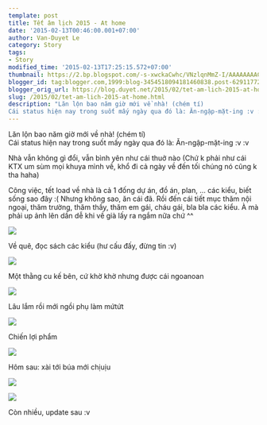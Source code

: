 ```yaml
---
template: post
title: Tết âm lịch 2015 - At home
date: '2015-02-13T00:46:00.001+07:00'
author: Van-Duyet Le
category: Story
tags:
- Story
modified_time: '2015-02-13T17:25:15.572+07:00'
thumbnail: https://2.bp.blogspot.com/-s-xwckaCwhc/VNzlqnMmZ-I/AAAAAAAACDY/Vw6cLAyQ5v0/s1600/IMG_20150210_110610.jpg
blogger_id: tag:blogger.com,1999:blog-3454518094181460838.post-6291177285530797324
blogger_orig_url: https://blog.duyet.net/2015/02/tet-am-lich-2015-at-home.html
slug: /2015/02/tet-am-lich-2015-at-home.html
description: "Lăn lộn bao năm giờ mới về nhà! (chém tí)  
Cái status hiện nay trong suốt mấy ngày qua đó là: Ăn-ngập-mặt-ing :v :v "
---
```


Lăn lộn bao năm giờ mới về nhà! (chém tí)  
Cái status hiện nay trong suốt mấy ngày qua đó là: Ăn-ngập-mặt-ing :v :v  
  
Nhà vẫn không gì đổi, vẫn bình yên như cái thuở nào (Chứ k phải như cái KTX um sùm mọi khuya mình về, khổ đi cả ngày về đến tối chúng nó cũng k tha haha)  
  
  
  
Công việc, tết load về nhà là cả 1 đống dự án, đồ án, plan, ... các kiểu, biết sống sao đây :( Nhưng không sao, ăn cái đã. Rồi đến cái tiết mục thăm nội ngoại, thăm trường, thăm thầy, thăm em gái, cháu gái, bla bla các kiểu. À mà phải up ảnh lên dần dễ khi về già lấy ra ngắm nữa chứ ^^  
  
  
  

[![](https://2.bp.blogspot.com/-s-xwckaCwhc/VNzlqnMmZ-I/AAAAAAAACDY/Vw6cLAyQ5v0/s1600/IMG_20150210_110610.jpg)](https://2.bp.blogspot.com/-s-xwckaCwhc/VNzlqnMmZ-I/AAAAAAAACDY/Vw6cLAyQ5v0/s1600/IMG_20150210_110610.jpg)

Về quê, đọc sách các kiểu (hư cấu đấy, đừng tin :v)

  

[![](https://3.bp.blogspot.com/-NVuUVblcw0w/VNzlt6bxL6I/AAAAAAAACDg/g-0ikqHFtec/s1600/IMG_20150210_124237.jpg)](https://3.bp.blogspot.com/-NVuUVblcw0w/VNzlt6bxL6I/AAAAAAAACDg/g-0ikqHFtec/s1600/IMG_20150210_124237.jpg)

Một thằng cu kế bên, cứ khờ khờ nhưng được cái ngoanoan

  

[![](https://2.bp.blogspot.com/-nStZsHoDWh0/VNzl5zlKu5I/AAAAAAAACDo/9YXx0iou5b0/s1600/IMG_20150212_172920.jpg)](https://2.bp.blogspot.com/-nStZsHoDWh0/VNzl5zlKu5I/AAAAAAAACDo/9YXx0iou5b0/s1600/IMG_20150212_172920.jpg)

Lâu lắm rồi mới ngồi phụ làm mứtứt

  

[![](https://2.bp.blogspot.com/-a5gQfSEIz5o/VNzmAthx3eI/AAAAAAAACDw/dHCo5oQh1zQ/s1600/IMG_20150212_172937.jpg)](https://2.bp.blogspot.com/-a5gQfSEIz5o/VNzmAthx3eI/AAAAAAAACDw/dHCo5oQh1zQ/s1600/IMG_20150212_172937.jpg)

Chiến lợi phẩm

  

![](https://4.bp.blogspot.com/-E5BiSsVgh4w/VN3PbBwA34I/AAAAAAAACEA/cWVTi5aCSuM/s1600/IMG_20150213_160446.JPG)

Hôm sau: xài tới búa mới chịuịu

![](https://4.bp.blogspot.com/-RvVlF9FJC0I/VN3QIeJecKI/AAAAAAAACEI/Q8j785HeZ_Y/s1600/IMG_20150213_154235.jpg)

  

![](https://1.bp.blogspot.com/-qFSQdaV-Rf4/VN3QKG-q9rI/AAAAAAAACEM/yE_-9s1wt3Y/s1600/IMG_20150213_154354.jpg)

  
  
Còn nhiều, update sau :v